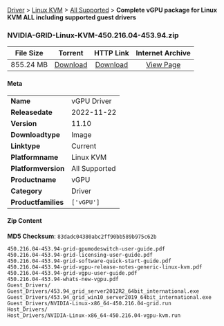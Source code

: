 
[Driver](/README.md)  >  [Linux KVM](/index/Driver/Linux_KVM.md)  >  [All Supported](/index/Driver/Linux_KVM/All_Supported.md)  >  **Complete vGPU package for Linux KVM ALL including supported guest drivers**


### NVIDIA-GRID-Linux-KVM-450.216.04-453.94.zip

| **File Size** | **Torrent**  | **HTTP Link** | **Internet Archive** |
|:-------------:|:------------:|:-------------:|:--------------------:|
| 855.24 MB |  [Download](https://archive.org/download/nvgpu_NVIDIA-GRID-Linux-KVM-450.216.04-453.94.zip/nvgpu_NVIDIA-GRID-Linux-KVM-450.216.04-453.94.zip_archive.torrent)       | [Download](https://archive.org/compress/nvgpu_NVIDIA-GRID-Linux-KVM-450.216.04-453.94.zip) | [View Page](https://archive.org/details/nvgpu_NVIDIA-GRID-Linux-KVM-450.216.04-453.94.zip)       |

#### Meta

<table>
<tr><td><strong>Name</strong></td><td>vGPU Driver</td></tr>
<tr><td><strong>Releasedate</strong></td><td>2022-11-22</td></tr>
<tr><td><strong>Version</strong></td><td>11.10</td></tr>
<tr><td><strong>Downloadtype</strong></td><td>Image</td></tr>
<tr><td><strong>Linktype</strong></td><td>Current</td></tr>
<tr><td><strong>Platformname</strong></td><td>Linux KVM</td></tr>
<tr><td><strong>Platformversion</strong></td><td>All Supported</td></tr>
<tr><td><strong>Productname</strong></td><td>vGPU</td></tr>
<tr><td><strong>Category</strong></td><td>Driver</td></tr>
<tr><td><strong>Productfamilies</strong></td><td><code>['vGPU']</code></td></tr>
</table>

#### Zip Content

**MD5 Checksum**: `83dadc04380abc2ff90bb589b975c62b`

```text
450.216.04-453.94-grid-gpumodeswitch-user-guide.pdf
450.216.04-453.94-grid-licensing-user-guide.pdf
450.216.04-453.94-grid-software-quick-start-guide.pdf
450.216.04-453.94-grid-vgpu-release-notes-generic-linux-kvm.pdf
450.216.04-453.94-grid-vgpu-user-guide.pdf
450.216.04-453.94-whats-new-vgpu.pdf
Guest_Drivers/
Guest_Drivers/453.94_grid_server2012R2_64bit_international.exe
Guest_Drivers/453.94_grid_win10_server2019_64bit_international.exe
Guest_Drivers/NVIDIA-Linux-x86_64-450.216.04-grid.run
Host_Drivers/
Host_Drivers/NVIDIA-Linux-x86_64-450.216.04-vgpu-kvm.run
```